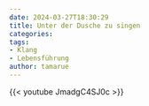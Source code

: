 ```yaml
---
date: 2024-03-27T18:30:29
title: Unter der Dusche zu singen
categories:  
tags: 
- Klang  
- Lebensführung  
author: tamarue
---
```


{{< youtube JmadgC4SJ0c >}}